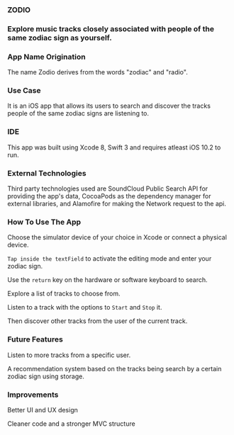 ### ZODIO

### Explore music tracks closely associated with people of the same zodiac sign as yourself.

### App Name Origination
The name Zodio derives from the words "zodiac" and "radio". 

### Use Case
It is an iOS app that allows its users to search and discover the tracks people of the same zodiac signs are listening to.

### IDE
This app was built using Xcode 8, Swift 3 and requires atleast iOS 10.2 to run.

### External Technologies
Third party technologies used are SoundCloud Public Search API for providing the app's data, CocoaPods as the dependency manager for external libraries, and Alamofire for making the Network request to the api.

### How To Use The App
Choose the simulator device of your choice in Xcode or connect a physical device.

`Tap inside the textField` to activate the editing mode and enter your zodiac sign.

Use the `return` key on the hardware or software keyboard to search.

Explore a list of tracks to choose from.

Listen to a track with the options to `Start` and `Stop` it.

Then discover other tracks from the user of the current track.

### Future Features
Listen to more tracks from a specific user.

A recommendation system based on the tracks being search by a certain zodiac sign using storage.

### Improvements
Better UI and UX design

Cleaner code and a stronger MVC structure


